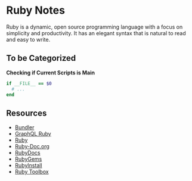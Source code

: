# Ruby Notes

Ruby is a dynamic, open source programming language with a focus on simplicity and productivity. It has an elegant syntax that is natural to read and easy to write.

## To be Categorized

**Checking if Current Scripts is Main**

```ruby
if __FILE__ == $0
  # ...
end
```

## Resources

- [Bundler](https://bundler.io/)
- [GraphQL Ruby](https://graphql-ruby.org/)
- [Ruby](https://www.ruby-lang.org/)
- [Ruby-Doc.org](https://ruby-doc.org/)
- [RubyDocs](https://rubydocs.org/)
- [RubyGems](https://rubygems.org/)
- [RubyInstall](https://rubyinstaller.org/)
- [Ruby Toolbox](https://www.ruby-toolbox.com/)
